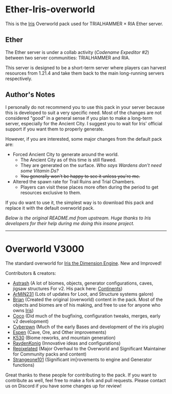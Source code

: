 # Ether-Iris-overworld

This is the [Iris](https://www.spigotmc.org/resources/iris-world-gen-the-dimension-engine.84586/) Overworld pack used for TRIALHAMMER × RIA Ether server.

## Ether

The Ether server is under a collab activity (*Codename Expeditor #2*) between two server communities: TRIALHAMMER and RIA.

This server is designed to be a short-term server where players can harvest resources from 1.21.4 and take them back to the main long-running servers respectively.

## Author's Notes

I personally do not recommend you to use this pack in your server because this is developed to suit a very specific need. Most of the changes are not considered "good" in a general sense if you plan to make a long-term server, especially for the Ancient City. I suggest you to wait for Iris' official support if you want them to properly generate.

However, if you are interested, some major changes from the default pack are:
* Forced Ancient City to generate around the world.
  * The Ancient City as of this time is still flawed. 
  * They are generated on the surface. *Who says Wardens don't need some Vitamin Ds?*
  * ~~You generally won't be happy to see it unless you're me.~~ 
* Altered the spawn rate for Trail Ruins and Trial Chambers.
  * Players can visit these places more often during the period to get resources exclusive to them.

If you do want to use it, the simplest way is to download this pack and replace it with the default overworld pack.

*Below is the original README.md from upstream. Huge thanks to Iris developers for their help during me doing this insane project.*

----

# Overworld V3000
The standard overworld for [Iris the Dimension Engine](https://www.spigotmc.org/resources/iris-world-gen-the-dimension-engine.84586/). New and Improved!


Contributors & creators:
- [Astrash](https://github.com/Astrashh) (A lot of biomes, objects, generator configurations, caves, jigsaw structures For v2. His pack here: [Continents](https://github.com/Astrashh/Continents))
- [ArMiN231](https://github.com/Armin231) (Lots of updates for Loot, and Structure systems galore)
- [Brian](https://github.com/NextdoorPsycho) (Created the original (overworld) content in the pack. Most of the objects and biomes are of his making, and free to use for anyone who owns [Iris](https://www.spigotmc.org/resources/iris-world-gen-the-dimension-engine.84586/))
- [Coco](https://github.com/CocoTheOwner/) (Did much of the bugfixing, configuration tweaks, merges, early v2 development)
- [Cyberpwn](https://github.com/cyberpwnn) (Much of the early Bases and development of the iris plugin)
- [Espen](https://github.com/espen96) (Cave, Ore, and Other improvements)
- [K530](https://github.com/K530-hub) (Biome reworks, and mountain generation)
- [RaydenKonig](https://github.com/RaydenKonig) (Innovative ideas and configurations)
- [Repixelated](https://github.com/RePixelatedMC) (Major Overhaul to the Overworld and Significant Maintainer for Community packs and content)
- [Strangeone101](https://github.com/StrangeOne101) (Significant im[rovements to engine and Generator functions)


Great thanks to these people for contributing to the pack.
If you want to contribute as well, feel free to make a fork and pull requests.
Please contact us on Discord if you have some changes up for review!
